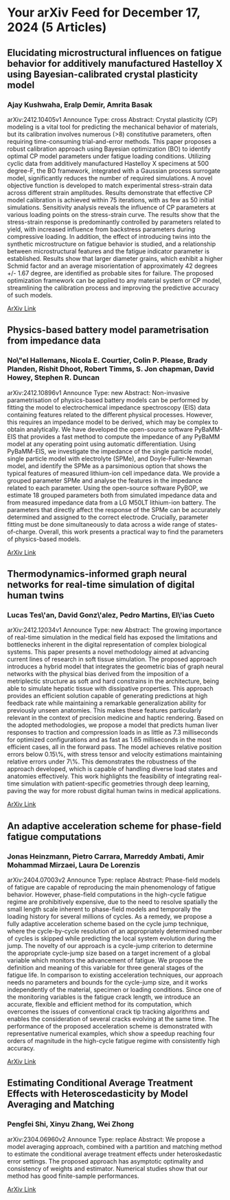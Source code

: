 <h1>Your arXiv Feed for December 17, 2024 (5 Articles)</h1>
<h2>Elucidating microstructural influences on fatigue behavior for additively manufactured Hastelloy X using Bayesian-calibrated crystal plasticity model</h2>
<h3>Ajay Kushwaha, Eralp Demir, Amrita Basak</h3>
<p>arXiv:2412.10405v1 Announce Type: cross 
Abstract: Crystal plasticity (CP) modeling is a vital tool for predicting the mechanical behavior of materials, but its calibration involves numerous (>8) constitutive parameters, often requiring time-consuming trial-and-error methods. This paper proposes a robust calibration approach using Bayesian optimization (BO) to identify optimal CP model parameters under fatigue loading conditions. Utilizing cyclic data from additively manufactured Hastelloy X specimens at 500 degree-F, the BO framework, integrated with a Gaussian process surrogate model, significantly reduces the number of required simulations. A novel objective function is developed to match experimental stress-strain data across different strain amplitudes. Results demonstrate that effective CP model calibration is achieved within 75 iterations, with as few as 50 initial simulations. Sensitivity analysis reveals the influence of CP parameters at various loading points on the stress-strain curve. The results show that the stress-strain response is predominantly controlled by parameters related to yield, with increased influence from backstress parameters during compressive loading. In addition, the effect of introducing twins into the synthetic microstructure on fatigue behavior is studied, and a relationship between microstructural features and the fatigue indicator parameter is established. Results show that larger diameter grains, which exhibit a higher Schmid factor and an average misorientation of approximately 42 degrees +/- 1.67 degree, are identified as probable sites for failure. The proposed optimization framework can be applied to any material system or CP model, streamlining the calibration process and improving the predictive accuracy of such models.</p>
<a href='https://arxiv.org/abs/2412.10405'>ArXiv Link</a>

<h2>Physics-based battery model parametrisation from impedance data</h2>
<h3>No\"el Hallemans, Nicola E. Courtier, Colin P. Please, Brady Planden, Rishit Dhoot, Robert Timms, S. Jon chapman, David Howey, Stephen R. Duncan</h3>
<p>arXiv:2412.10896v1 Announce Type: new 
Abstract: Non-invasive parametrisation of physics-based battery models can be performed by fitting the model to electrochemical impedance spectroscopy (EIS) data containing features related to the different physical processes. However, this requires an impedance model to be derived, which may be complex to obtain analytically. We have developed the open-source software PyBaMM-EIS that provides a fast method to compute the impedance of any PyBaMM model at any operating point using automatic differentiation. Using PyBaMM-EIS, we investigate the impedance of the single particle model, single particle model with electrolyte (SPMe), and Doyle-Fuller-Newman model, and identify the SPMe as a parsimonious option that shows the typical features of measured lithium-ion cell impedance data. We provide a grouped parameter SPMe and analyse the features in the impedance related to each parameter. Using the open-source software PyBOP, we estimate 18 grouped parameters both from simulated impedance data and from measured impedance data from a LG M50LT lithium-ion battery. The parameters that directly affect the response of the SPMe can be accurately determined and assigned to the correct electrode. Crucially, parameter fitting must be done simultaneously to data across a wide range of states-of-charge. Overall, this work presents a practical way to find the parameters of physics-based models.</p>
<a href='https://arxiv.org/abs/2412.10896'>ArXiv Link</a>

<h2>Thermodynamics-informed graph neural networks for real-time simulation of digital human twins</h2>
<h3>Lucas Tes\'an, David Gonz\'alez, Pedro Martins, El\'ias Cueto</h3>
<p>arXiv:2412.12034v1 Announce Type: new 
Abstract: The growing importance of real-time simulation in the medical field has exposed the limitations and bottlenecks inherent in the digital representation of complex biological systems. This paper presents a novel methodology aimed at advancing current lines of research in soft tissue simulation. The proposed approach introduces a hybrid model that integrates the geometric bias of graph neural networks with the physical bias derived from the imposition of a metriplectic structure as soft and hard constrains in the architecture, being able to simulate hepatic tissue with dissipative properties. This approach provides an efficient solution capable of generating predictions at high feedback rate while maintaining a remarkable generalization ability for previously unseen anatomies. This makes these features particularly relevant in the context of precision medicine and haptic rendering.
  Based on the adopted methodologies, we propose a model that predicts human liver responses to traction and compression loads in as little as 7.3 milliseconds for optimized configurations and as fast as 1.65 milliseconds in the most efficient cases, all in the forward pass. The model achieves relative position errors below 0.15\%, with stress tensor and velocity estimations maintaining relative errors under 7\%. This demonstrates the robustness of the approach developed, which is capable of handling diverse load states and anatomies effectively. This work highlights the feasibility of integrating real-time simulation with patient-specific geometries through deep learning, paving the way for more robust digital human twins in medical applications.</p>
<a href='https://arxiv.org/abs/2412.12034'>ArXiv Link</a>

<h2>An adaptive acceleration scheme for phase-field fatigue computations</h2>
<h3>Jonas Heinzmann, Pietro Carrara, Marreddy Ambati, Amir Mohammad Mirzaei, Laura De Lorenzis</h3>
<p>arXiv:2404.07003v2 Announce Type: replace 
Abstract: Phase-field models of fatigue are capable of reproducing the main phenomenology of fatigue behavior. However, phase-field computations in the high-cycle fatigue regime are prohibitively expensive, due to the need to resolve spatially the small length scale inherent to phase-field models and temporally the loading history for several millions of cycles. As a remedy, we propose a fully adaptive acceleration scheme based on the cycle jump technique, where the cycle-by-cycle resolution of an appropriately determined number of cycles is skipped while predicting the local system evolution during the jump. The novelty of our approach is a cycle-jump criterion to determine the appropriate cycle-jump size based on a target increment of a global variable which monitors the advancement of fatigue. We propose the definition and meaning of this variable for three general stages of the fatigue life. In comparison to existing acceleration techniques, our approach needs no parameters and bounds for the cycle-jump size, and it works independently of the material, specimen or loading conditions. Since one of the monitoring variables is the fatigue crack length, we introduce an accurate, flexible and efficient method for its computation, which overcomes the issues of conventional crack tip tracking algorithms and enables the consideration of several cracks evolving at the same time. The performance of the proposed acceleration scheme is demonstrated with representative numerical examples, which show a speedup reaching four orders of magnitude in the high-cycle fatigue regime with consistently high accuracy.</p>
<a href='https://arxiv.org/abs/2404.07003'>ArXiv Link</a>

<h2>Estimating Conditional Average Treatment Effects with Heteroscedasticity by Model Averaging and Matching</h2>
<h3>Pengfei Shi, Xinyu Zhang, Wei Zhong</h3>
<p>arXiv:2304.06960v2 Announce Type: replace 
Abstract: We propose a model averaging approach, combined with a partition and matching method to estimate the conditional average treatment effects under heteroskedastic error settings. The proposed approach has asymptotic optimality and consistency of weights and estimator. Numerical studies show that our method has good finite-sample performances.</p>
<a href='https://arxiv.org/abs/2304.06960'>ArXiv Link</a>

